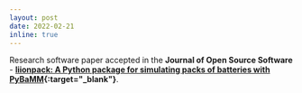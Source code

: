 ```yaml
---
layout: post
date: 2022-02-21
inline: true
---
```


Research software paper accepted in the **Journal of Open Source Software** - **[liionpack: A Python package for simulating packs of batteries with PyBaMM](https://joss.theoj.org/papers/10.21105/joss.04051){:target="_blank"}**.
